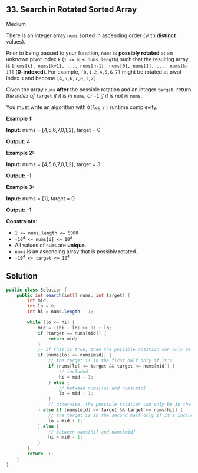 ## 33\. Search in Rotated Sorted Array

Medium

There is an integer array `nums` sorted in ascending order (with **distinct** values).

Prior to being passed to your function, `nums` is **possibly rotated** at an unknown pivot index `k` (`1 <= k < nums.length`) such that the resulting array is `[nums[k], nums[k+1], ..., nums[n-1], nums[0], nums[1], ..., nums[k-1]]` (**0-indexed**). For example, `[0,1,2,4,5,6,7]` might be rotated at pivot index `3` and become `[4,5,6,7,0,1,2]`.

Given the array `nums` **after** the possible rotation and an integer `target`, return _the index of_ `target` _if it is in_ `nums`_, or_ `-1` _if it is not in_ `nums`.

You must write an algorithm with `O(log n)` runtime complexity.

**Example 1:**

**Input:** nums = [4,5,6,7,0,1,2], target = 0

**Output:** 4 

**Example 2:**

**Input:** nums = [4,5,6,7,0,1,2], target = 3

**Output:** -1 

**Example 3:**

**Input:** nums = [1], target = 0

**Output:** -1 

**Constraints:**

*   `1 <= nums.length <= 5000`
*   <code>-10<sup>4</sup> <= nums[i] <= 10<sup>4</sup></code>
*   All values of `nums` are **unique**.
*   `nums` is an ascending array that is possibly rotated.
*   <code>-10<sup>4</sup> <= target <= 10<sup>4</sup></code>

## Solution

```java
public class Solution {
    public int search(int[] nums, int target) {
        int mid;
        int lo = 0;
        int hi = nums.length - 1;

        while (lo <= hi) {
            mid = ((hi - lo) >> 1) + lo;
            if (target == nums[mid]) {
                return mid;
            }
            // if this is true, then the possible rotation can only be in the second half
            if (nums[lo] <= nums[mid]) {
                // the target is in the first half only if it's
                if (nums[lo] <= target && target <= nums[mid]) {
                    // included
                    hi = mid - 1;
                } else {
                    // between nums[lo] and nums[mid]
                    lo = mid + 1;
                }
                // otherwise, the possible rotation can only be in the first half
            } else if (nums[mid] <= target && target <= nums[hi]) {
                // the target is in the second half only if it's included
                lo = mid + 1;
            } else {
                // between nums[hi] and nums[mid]
                hi = mid - 1;
            }
        }
        return -1;
    }
}
```
